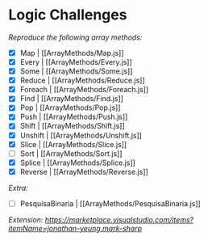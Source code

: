 # Logic Challenges

  *Reproduce the following array methods:*

- [x] Map | [[ArrayMethods/Map.js]]
- [x] Every | [[ArrayMethods/Every.js]]  
- [x] Some | [[ArrayMethods/Some.js]]  
- [x] Reduce | [[ArrayMethods/Reduce.js]]  
- [x] Foreach | [[ArrayMethods/Foreach.js]]  
- [x] Find | [[ArrayMethods/Find.js]]  
- [x] Pop | [[ArrayMethods/Pop.js]]  
- [x] Push | [[ArrayMethods/Push.js]]  
- [x] Shift | [[ArrayMethods/Shift.js]]  
- [x] Unshift | [[ArrayMethods/Unshift.js]]  
- [x] Slice | [[ArrayMethods/Slice.js]]  
- [ ] Sort | [[ArrayMethods/Sort.js]]  
- [x] Splice | [[ArrayMethods/Splice.js]]  
- [x] Reverse | [[ArrayMethods/Reverse.js]]

*Extra:*

- [ ] PesquisaBinaria | [[ArrayMethods/PesquisaBinaria.js]]

*Extension: https://marketplace.visualstudio.com/items?itemName=jonathan-yeung.mark-sharp*